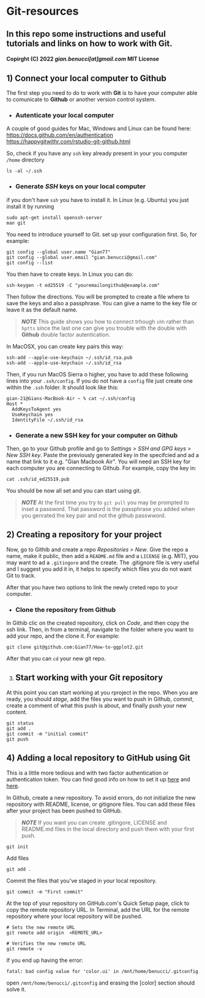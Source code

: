 # Git-resources

## In this repo some instructions and useful tutorials and links on how to work with Git.

#### Copirght (C) 2022 *gian.benucci[at]gmail.com* MIT License

## 1) Connect your local computer to Github

The first step you need to do to work with **Git** is to have your computer able to comunicate to **Github** or another version control system.

* ### Autenticate your local computer

A couple of good guides for Mac, Windows and Linux can be found here: <bc>
https://docs.github.com/en/authentication
https://happygitwithr.com/rstudio-git-github.html

So, check if you have any `ssh` key already present in your you computer `/home` directory

```
ls -al ~/.ssh
```
* ### Generate *SSH* keys on your local computer

if you don't have `ssh` you have to install it. In Linux (e.g. Ubuntu) you just install it by running
```
sudo apt-get install openssh-server
man git
```
You need to introduce yourself to Git. set up your configuration first. So, for example:

```
git config --global user.name "Gian77"
git config --global user.email "gian.benucci@gmail.com"
git config --list
```
You then have to create keys. In Linux you can do:
```
ssh-keygen -t ed25519 -C "youremailongithub@example.com"
```
Then follow the directions. You will be prompted to create a file where to save the keys and also a passphrase. You can give a name to the key file or leave it as the default name.

> **_NOTE_** This guide shows you how to connect trhough `shh` rather than `hptts` since the last one can give you
> trouble with the double with **Github** double factor autentication.

In MacOSX, you can create key pairs this way:
```
ssh-add --apple-use-keychain ~/.ssh/id_rsa.pub
ssh-add --apple-use-keychain ~/.ssh/id_rsa
```
Then, if you run MacOS Sierra o higher, you have to add these following lines into your `.ssh/config`.
If you do not have a `config` file just create one within the `.ssh` folder. It should look like this:
```
gian-21@Gians-MacBook-Air ~ % cat ~/.ssh/config
Host *
  AddKeysToAgent yes
  UseKeychain yes
  IdentityFile ~/.ssh/id_rsa
```

* ### Generate a new SSH key for your computer on Github

Then, go to your Github profile and go to *Settings > SSH and GPG keys > New SSH key*. Paste the previously generated key in the specifcied and ad a name that link to it e.g. "Gian Macbook Air". You will need an SSH key for each computer you are connecting to Github. For example, copy the key in:
```
cat .ssh/id_ed25519.pub
```
You should be now all set and you can start using git.

> **_NOTE_** At the first time you try to `git pull` you may be prompted to inset a password. That password is the passphrase you added when you genrated the key pair and not the github passwword.


## 2) Creating a repository for your project

Now, go to Githib and create a repo *Repositories > New*. Give the repo a name, make it public, then add a `README.md` file and a `LICENSE` (e.g. MIT), you may want to ad a `.gitingore` and the create.
The .gitignore file is very useful and I suggest you add it in, it helps to specify which files you do not want Git to track.

After that you have two options to link the newly creted repo to your computer.

* ### Clone the repository from Github

In Githib clic on the created repository, click on *Code*, and then copy the ssh link. Then, in from a terminal, navigate to the folder where you want to add your repo, and the clone it. For example:

```
git clone git@github.com:Gian77/How-to-ggplot2.git
```
After that you can `cd` your new git repo.

3) ## Start working with your Git repository

At this point you can start working at you rproject in the repo. When you are ready, you should *stage*, add the files you want to push in Github, *commit*, create a comment of what this push is about, and finally push your new content.

```
git status
git add .
git commit -m "initial commit"
git push
```

## 4) Adding a local repository to GitHub using Git

This is a little more tedious and with two factor authentication or authentication token. You can find good info on how to set it up [here](https://docs.github.com/en/get-started/importing-your-projects-to-github/importing-source-code-to-github/adding-an-existing-project-to-github-using-the-command-line) and [here](https://github.com/donnemartin/gitsome#enabling-bash-completions).

In Github, create a new repository. To avoid errors, do not initialize the new repository with README, license, or gitignore files. You can add these files after your project has been pushed to GitHub.

> **_NOTE_** If you want you can create .gitingore, LICENSE and README.md files in the local directory and push them with your first push.

```
git init
```

Add files

```
git add .
```
Commit the files that you've staged in your local repository.

```
git commit -m "First commit"
```
At the top of your repository on GitHub.com's Quick Setup page, click  to copy the remote repository URL. In Terminal, add the URL for the remote repository where your local repository will be pushed.

```
# Sets the new remote URL
git remote add origin  <REMOTE_URL>

# Verifies the new remote URL
git remote -v
```

If you end up having the error:
```
fatal: bad config value for 'color.ui' in /mnt/home/benucci/.gitconfig
```
open `/mnt/home/benucci/.gitconfig` and erasing the [color] section should solve it.
